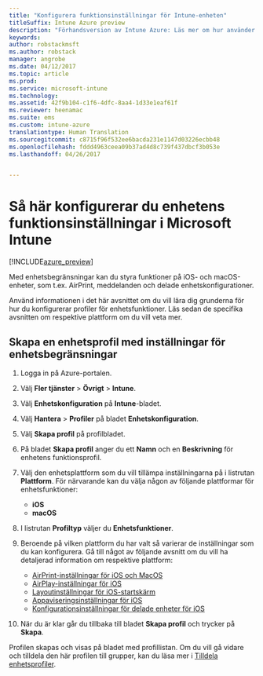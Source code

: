 ```yaml
---
title: "Konfigurera funktionsinställningar för Intune-enheten"
titleSuffix: Intune Azure preview
description: "Förhandsversion av Intune Azure: Läs mer om hur använder Intune till att konfigurera funktioner på de enheter som du hanterar."
keywords: 
author: robstackmsft
ms.author: robstack
manager: angrobe
ms.date: 04/12/2017
ms.topic: article
ms.prod: 
ms.service: microsoft-intune
ms.technology: 
ms.assetid: 42f9b104-c1f6-4dfc-8aa4-1d33e1eaf61f
ms.reviewer: heenamac
ms.suite: ems
ms.custom: intune-azure
translationtype: Human Translation
ms.sourcegitcommit: c8715f96f532ee6bacda231e1147d03226ecbb48
ms.openlocfilehash: fddd4963ceea09b37ad4d8c739f437dbcf3b053e
ms.lasthandoff: 04/26/2017


---
```


# <a name="how-to-configure-device-feature-settings-in-microsoft-intune"></a>Så här konfigurerar du enhetens funktionsinställningar i Microsoft Intune

[!INCLUDE[azure_preview](../includes/azure_preview.md)]

Med enhetsbegränsningar kan du styra funktioner på iOS- och macOS-enheter, som t.ex. AirPrint, meddelanden och delade enhetskonfigurationer.

Använd informationen i det här avsnittet om du vill lära dig grunderna för hur du konfigurerar profiler för enhetsfunktioner. Läs sedan de specifika avsnitten om respektive plattform om du vill veta mer.

## <a name="create-a-device-profile-containing-device-restriction-settings"></a>Skapa en enhetsprofil med inställningar för enhetsbegränsningar

1. Logga in på Azure-portalen.
2. Välj **Fler tjänster** > **Övrigt** > **Intune**.
3. Välj **Enhetskonfiguration** på **Intune**-bladet.
2. Välj **Hantera** > **Profiler** på bladet **Enhetskonfiguration**.
3. Välj **Skapa profil** på profilbladet.
4. På bladet **Skapa profil** anger du ett **Namn** och en **Beskrivning** för enhetens funktionsprofil.
5. Välj den enhetsplattform som du vill tillämpa inställningarna på i listrutan **Plattform**. För närvarande kan du välja någon av följande plattformar för enhetsfunktioner:
    - **iOS**
    - **macOS**
6. I listrutan **Profiltyp** väljer du **Enhetsfunktioner**. 
7. Beroende på vilken plattform du har valt så varierar de inställningar som du kan konfigurera. Gå till något av följande avsnitt om du vill ha detaljerad information om respektive plattform:
    - [AirPrint-inställningar för iOS och MacOS](air-print-settings-for-ios-and-macos.md)
     - [AirPlay-inställningar för iOS](airplay-settings-for-ios-devices.md)
    - [Layoutinställningar för iOS-startskärm](home-screen-settings-for-ios.md)
    - [Appaviseringsinställningar för iOS](app-notification-settings-for-ios.md)
    - [Konfigurationsinställningar för delade enheter för iOS](shared-device-settings-for-ios.md)

8. När du är klar går du tillbaka till bladet **Skapa profil** och trycker på **Skapa**.

Profilen skapas och visas på bladet med profillistan.
Om du vill gå vidare och tilldela den här profilen till grupper, kan du läsa mer i [Tilldela enhetsprofiler](how-to-assign-device-profiles.md).





